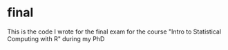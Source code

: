 # final

This is the code I wrote for the final exam for the course "Intro to Statistical Computing with R" during my PhD

